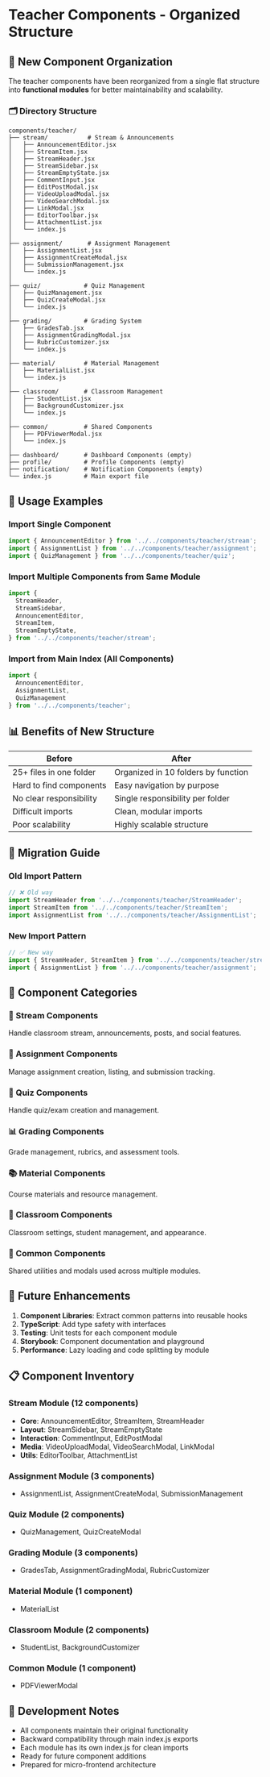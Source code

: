 # Teacher Components - Organized Structure

## 📁 New Component Organization

The teacher components have been reorganized from a single flat structure into **functional modules** for better maintainability and scalability.

### 🗂️ Directory Structure

```
components/teacher/
├── stream/           # Stream & Announcements
│   ├── AnnouncementEditor.jsx
│   ├── StreamItem.jsx
│   ├── StreamHeader.jsx
│   ├── StreamSidebar.jsx
│   ├── StreamEmptyState.jsx
│   ├── CommentInput.jsx
│   ├── EditPostModal.jsx
│   ├── VideoUploadModal.jsx
│   ├── VideoSearchModal.jsx
│   ├── LinkModal.jsx
│   ├── EditorToolbar.jsx
│   ├── AttachmentList.jsx
│   └── index.js
│
├── assignment/       # Assignment Management
│   ├── AssignmentList.jsx
│   ├── AssignmentCreateModal.jsx
│   ├── SubmissionManagement.jsx
│   └── index.js
│
├── quiz/            # Quiz Management
│   ├── QuizManagement.jsx
│   ├── QuizCreateModal.jsx
│   └── index.js
│
├── grading/         # Grading System
│   ├── GradesTab.jsx
│   ├── AssignmentGradingModal.jsx
│   ├── RubricCustomizer.jsx
│   └── index.js
│
├── material/        # Material Management
│   ├── MaterialList.jsx
│   └── index.js
│
├── classroom/       # Classroom Management
│   ├── StudentList.jsx
│   ├── BackgroundCustomizer.jsx
│   └── index.js
│
├── common/          # Shared Components
│   ├── PDFViewerModal.jsx
│   └── index.js
│
├── dashboard/       # Dashboard Components (empty)
├── profile/         # Profile Components (empty)
├── notification/    # Notification Components (empty)
└── index.js         # Main export file
```

## 🚀 Usage Examples

### Import Single Component
```jsx
import { AnnouncementEditor } from '../../components/teacher/stream';
import { AssignmentList } from '../../components/teacher/assignment';
import { QuizManagement } from '../../components/teacher/quiz';
```

### Import Multiple Components from Same Module
```jsx
import {
  StreamHeader,
  StreamSidebar,
  AnnouncementEditor,
  StreamItem,
  StreamEmptyState,
} from '../../components/teacher/stream';
```

### Import from Main Index (All Components)
```jsx
import { 
  AnnouncementEditor, 
  AssignmentList, 
  QuizManagement 
} from '../../components/teacher';
```

## 📊 Benefits of New Structure

| **Before** | **After** |
|------------|-----------|
| 25+ files in one folder | Organized in 10 folders by function |
| Hard to find components | Easy navigation by purpose |
| No clear responsibility | Single responsibility per folder |
| Difficult imports | Clean, modular imports |
| Poor scalability | Highly scalable structure |

## 🔄 Migration Guide

### Old Import Pattern
```jsx
// ❌ Old way
import StreamHeader from '../../components/teacher/StreamHeader';
import StreamItem from '../../components/teacher/StreamItem';
import AssignmentList from '../../components/teacher/AssignmentList';
```

### New Import Pattern
```jsx
// ✅ New way
import { StreamHeader, StreamItem } from '../../components/teacher/stream';
import { AssignmentList } from '../../components/teacher/assignment';
```

## 📂 Component Categories

### 🌊 Stream Components
Handle classroom stream, announcements, posts, and social features.

### 📝 Assignment Components  
Manage assignment creation, listing, and submission tracking.

### 🧪 Quiz Components
Handle quiz/exam creation and management.

### 📊 Grading Components
Grade management, rubrics, and assessment tools.

### 📚 Material Components
Course materials and resource management.

### 🏫 Classroom Components
Classroom settings, student management, and appearance.

### 🔧 Common Components
Shared utilities and modals used across multiple modules.

## 🎯 Future Enhancements

1. **Component Libraries**: Extract common patterns into reusable hooks
2. **TypeScript**: Add type safety with interfaces
3. **Testing**: Unit tests for each component module
4. **Storybook**: Component documentation and playground
5. **Performance**: Lazy loading and code splitting by module

## 📋 Component Inventory

### Stream Module (12 components)
- **Core**: AnnouncementEditor, StreamItem, StreamHeader
- **Layout**: StreamSidebar, StreamEmptyState  
- **Interaction**: CommentInput, EditPostModal
- **Media**: VideoUploadModal, VideoSearchModal, LinkModal
- **Utils**: EditorToolbar, AttachmentList

### Assignment Module (3 components)
- AssignmentList, AssignmentCreateModal, SubmissionManagement

### Quiz Module (2 components)
- QuizManagement, QuizCreateModal

### Grading Module (3 components)
- GradesTab, AssignmentGradingModal, RubricCustomizer

### Material Module (1 component)
- MaterialList

### Classroom Module (2 components)
- StudentList, BackgroundCustomizer

### Common Module (1 component)
- PDFViewerModal

## 🔧 Development Notes

- All components maintain their original functionality
- Backward compatibility through main index.js exports
- Each module has its own index.js for clean imports
- Ready for future component additions
- Prepared for micro-frontend architecture 